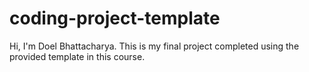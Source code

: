 # coding-project-template

Hi, I'm Doel Bhattacharya. This is my final project completed using the provided template in this course. 